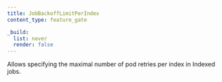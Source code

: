 ```yaml
---
title: JobBackoffLimitPerIndex
content_type: feature_gate

_build:
  list: never
  render: false
---
```

Allows specifying the maximal number of pod
retries per index in Indexed jobs.
